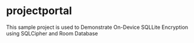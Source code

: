 # projectportal
 This sample project is used to Demonstrate On-Device SQLLite Encryption using SQLCipher and Room Database
